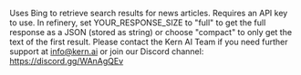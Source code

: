Uses Bing to retrieve search results for news articles. Requires an API key to use. In refinery, set YOUR_RESPONSE_SIZE to "full" to get the full response as a JSON (stored as string) or choose "compact" to only get the text of the first result. Please contact the Kern AI Team if you need further support at info@kern.ai or join our Discord channel: https://discord.gg/WAnAgQEv 